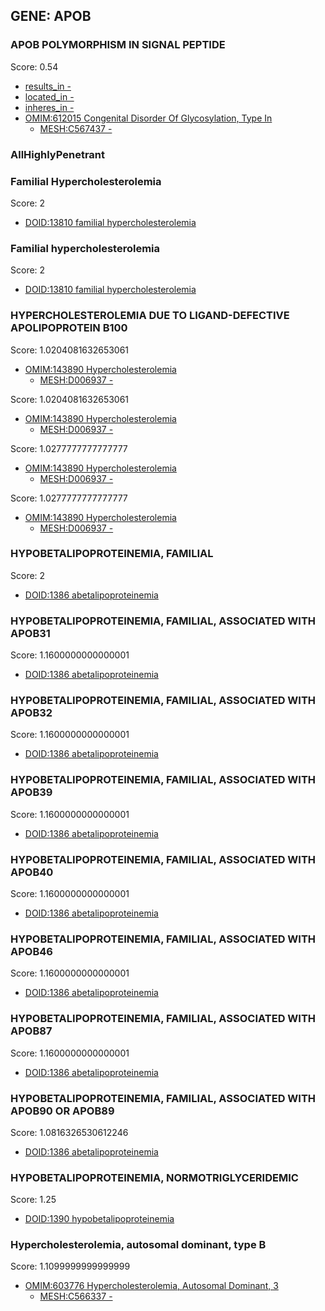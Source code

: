 
## GENE: APOB

### APOB POLYMORPHISM IN SIGNAL PEPTIDE

Score: 0.54

 * [results_in -](http://beta.monarchinitiative.org/disease/results_in)
 * [located_in -](http://beta.monarchinitiative.org/disease/located_in)
 * [inheres_in -](http://beta.monarchinitiative.org/disease/inheres_in)
 * [OMIM:612015 Congenital Disorder Of Glycosylation, Type In](http://beta.monarchinitiative.org/disease/OMIM:612015)
    * [MESH:C567437 -](http://beta.monarchinitiative.org/disease/MESH:C567437)

### AllHighlyPenetrant

### Familial Hypercholesterolemia

Score: 2

 * [DOID:13810 familial hypercholesterolemia](http://beta.monarchinitiative.org/disease/DOID:13810)

### Familial hypercholesterolemia

Score: 2

 * [DOID:13810 familial hypercholesterolemia](http://beta.monarchinitiative.org/disease/DOID:13810)

### HYPERCHOLESTEROLEMIA DUE TO LIGAND-DEFECTIVE APOLIPOPROTEIN B100

Score: 1.0204081632653061

 * [OMIM:143890 Hypercholesterolemia](http://beta.monarchinitiative.org/disease/OMIM:143890)
    * [MESH:D006937 -](http://beta.monarchinitiative.org/disease/MESH:D006937)

Score: 1.0204081632653061

 * [OMIM:143890 Hypercholesterolemia](http://beta.monarchinitiative.org/disease/OMIM:143890)
    * [MESH:D006937 -](http://beta.monarchinitiative.org/disease/MESH:D006937)

Score: 1.0277777777777777

 * [OMIM:143890 Hypercholesterolemia](http://beta.monarchinitiative.org/disease/OMIM:143890)
    * [MESH:D006937 -](http://beta.monarchinitiative.org/disease/MESH:D006937)

Score: 1.0277777777777777

 * [OMIM:143890 Hypercholesterolemia](http://beta.monarchinitiative.org/disease/OMIM:143890)
    * [MESH:D006937 -](http://beta.monarchinitiative.org/disease/MESH:D006937)

### HYPOBETALIPOPROTEINEMIA, FAMILIAL

Score: 2

 * [DOID:1386 abetalipoproteinemia](http://beta.monarchinitiative.org/disease/DOID:1386)

### HYPOBETALIPOPROTEINEMIA, FAMILIAL, ASSOCIATED WITH APOB31

Score: 1.1600000000000001

 * [DOID:1386 abetalipoproteinemia](http://beta.monarchinitiative.org/disease/DOID:1386)

### HYPOBETALIPOPROTEINEMIA, FAMILIAL, ASSOCIATED WITH APOB32

Score: 1.1600000000000001

 * [DOID:1386 abetalipoproteinemia](http://beta.monarchinitiative.org/disease/DOID:1386)

### HYPOBETALIPOPROTEINEMIA, FAMILIAL, ASSOCIATED WITH APOB39

Score: 1.1600000000000001

 * [DOID:1386 abetalipoproteinemia](http://beta.monarchinitiative.org/disease/DOID:1386)

### HYPOBETALIPOPROTEINEMIA, FAMILIAL, ASSOCIATED WITH APOB40

Score: 1.1600000000000001

 * [DOID:1386 abetalipoproteinemia](http://beta.monarchinitiative.org/disease/DOID:1386)

### HYPOBETALIPOPROTEINEMIA, FAMILIAL, ASSOCIATED WITH APOB46

Score: 1.1600000000000001

 * [DOID:1386 abetalipoproteinemia](http://beta.monarchinitiative.org/disease/DOID:1386)

### HYPOBETALIPOPROTEINEMIA, FAMILIAL, ASSOCIATED WITH APOB87

Score: 1.1600000000000001

 * [DOID:1386 abetalipoproteinemia](http://beta.monarchinitiative.org/disease/DOID:1386)

### HYPOBETALIPOPROTEINEMIA, FAMILIAL, ASSOCIATED WITH APOB90 OR APOB89

Score: 1.0816326530612246

 * [DOID:1386 abetalipoproteinemia](http://beta.monarchinitiative.org/disease/DOID:1386)

### HYPOBETALIPOPROTEINEMIA, NORMOTRIGLYCERIDEMIC

Score: 1.25

 * [DOID:1390 hypobetalipoproteinemia](http://beta.monarchinitiative.org/disease/DOID:1390)

### Hypercholesterolemia, autosomal dominant, type B

Score: 1.1099999999999999

 * [OMIM:603776 Hypercholesterolemia, Autosomal Dominant, 3](http://beta.monarchinitiative.org/disease/OMIM:603776)
    * [MESH:C566337 -](http://beta.monarchinitiative.org/disease/MESH:C566337)
